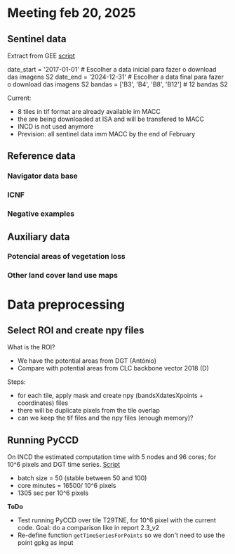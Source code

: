# Meeting feb 20, 2025

## Sentinel data

Extract from GEE [script](scripts/pyccd_theia/notebooks/download-gee-36-parts-portugal.py)

date_start = '2017-01-01'  # Escolher a data inicial para fazer o download das imagens S2
date_end = '2024-12-31'  # Escolher a data final para fazer o download das imagens S2
bandas = ['B3', 'B4', 'B8', 'B12']  # 12 bandas S2

Current: 
* 8 tiles in tif format are already available im MACC
* the are being downloaded at ISA and will be transfered to MACC
* INCD is not used anymore
* Prevision: all sentinel data imm MACC by the end of February
  
## Reference data

### Navigator data base

### ICNF

### Negative examples

## Auxiliary data

### Potencial areas of vegetation loss


### Other land cover land use maps

# Data preprocessing

## Select ROI and create npy files

What is the ROI?
* We have the potential areas from DGT (António)
* Compare with potential areas from CLC backbone vector 2018 (D)

Steps:
* for each tile, apply mask and create npy (bandsXdatesXpoints + coordinates) files
* there will be duplicate pixels from the tile overlap
* can we keep the tif files and the npy files (enough memory)?

## Running PyCCD

On INCD the estimated computation time with 5 nodes and 96 cores; for 10^6 pixels and DGT time series. [Script](scripts/pyccd_theia/notebooks/main_mpi_incd.py)
* batch size = 50 (stable between 50 and 100)
* core minutes = 16500/ 10^6 pixels
* 1305 sec per 10^6 pixels
  
**ToDo** 
* Test running PyCCD over tile T29TNE, for 10^6 pixel with the current code. Goal: do a comparison like in report 2.3_v2
* Re-define function `getTimeSeriesForPoints` so we don't need to use the point gpkg as input







